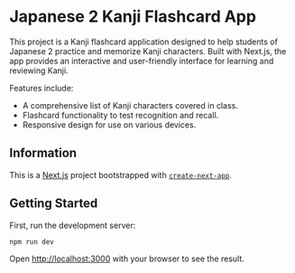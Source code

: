 # Japanese 2 Kanji Flashcard App

This project is a Kanji flashcard application designed to help students of Japanese 2 practice and memorize Kanji characters. Built with Next.js, the app provides an interactive and user-friendly interface for learning and reviewing Kanji.

Features include:
- A comprehensive list of Kanji characters covered in class.
- Flashcard functionality to test recognition and recall.
- Responsive design for use on various devices.

## Information

This is a [Next.js](https://nextjs.org) project bootstrapped with [`create-next-app`](https://nextjs.org/docs/app/api-reference/cli/create-next-app).

## Getting Started

First, run the development server:

```bash
npm run dev
```

Open [http://localhost:3000](http://localhost:3000) with your browser to see the result.